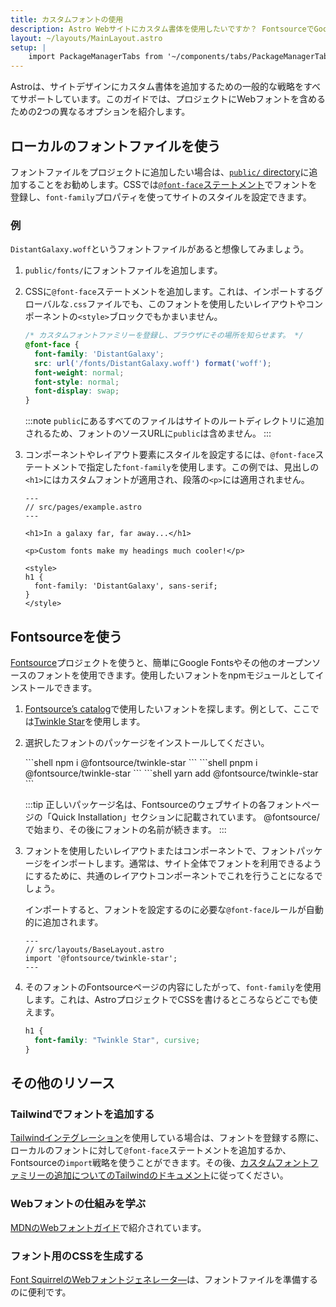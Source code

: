 ```yaml
---
title: カスタムフォントの使用
description: Astro Webサイトにカスタム書体を使用したいですか？ FontsourceでGoogle Fontsを使用するか、お好みのフォントを追加してください。
layout: ~/layouts/MainLayout.astro
setup: |
    import PackageManagerTabs from '~/components/tabs/PackageManagerTabs.astro';
---
```


Astroは、サイトデザインにカスタム書体を追加するための一般的な戦略をすべてサポートしています。このガイドでは、プロジェクトにWebフォントを含めるための2つの異なるオプションを紹介します。

## ローカルのフォントファイルを使う

フォントファイルをプロジェクトに追加したい場合は、[`public/` directory](/ja/core-concepts/project-structure/#public)に追加することをお勧めします。CSSでは[`@font-face`ステートメント](https://developer.mozilla.org/ja/docs/Web/CSS/@font-face)でフォントを登録し、`font-family`プロパティを使ってサイトのスタイルを設定できます。

### 例

`DistantGalaxy.woff`というフォントファイルがあると想像してみましょう。

1. `public/fonts/`にフォントファイルを追加します。

2. CSSに`@font-face`ステートメントを追加します。これは、インポートするグローバルな`.css`ファイルでも、このフォントを使用したいレイアウトやコンポーネントの`<style>`ブロックでもかまいません。

    ```css
    /* カスタムフォントファミリーを登録し、ブラウザにその場所を知らせます。 */
    @font-face {
      font-family: 'DistantGalaxy';
      src: url('/fonts/DistantGalaxy.woff') format('woff');
      font-weight: normal;
      font-style: normal;
      font-display: swap;
    }
    ```

    :::note
    `public`にあるすべてのファイルはサイトのルートディレクトリに追加されるため、フォントのソースURLに`public`は含めません。
    :::

3. コンポーネントやレイアウト要素にスタイルを設定するには、`@font-face`ステートメントで指定した`font-family`を使用します。この例では、見出しの`<h1>`にはカスタムフォントが適用され、段落の`<p>`には適用されません。

    ```astro {10-12}
    ---
    // src/pages/example.astro
    ---

    <h1>In a galaxy far, far away...</h1>

    <p>Custom fonts make my headings much cooler!</p>

    <style>
    h1 {
      font-family: 'DistantGalaxy', sans-serif;
    }
    </style>
    ```

## Fontsourceを使う

[Fontsource](https://fontsource.org/)プロジェクトを使うと、簡単にGoogle Fontsやその他のオープンソースのフォントを使用できます。使用したいフォントをnpmモジュールとしてインストールできます。

1. [Fontsource’s catalog](https://fontsource.org/fonts)で使用したいフォントを探します。例として、ここでは[Twinkle Star](https://fontsource.org/fonts/twinkle-star)を使用します。

2. 選択したフォントのパッケージをインストールしてください。

    <PackageManagerTabs>
      <Fragment slot="npm">
      ```shell
      npm i @fontsource/twinkle-star
      ```
      </Fragment>
      <Fragment slot="pnpm">
      ```shell
      pnpm i @fontsource/twinkle-star
      ```
      </Fragment>
      <Fragment slot="yarn">
      ```shell
      yarn add @fontsource/twinkle-star
      ```
      </Fragment>
    </PackageManagerTabs>

    :::tip
    正しいパッケージ名は、Fontsourceのウェブサイトの各フォントページの「Quick Installation」セクションに記載されています。 @fontsource/で始まり、その後にフォントの名前が続きます。
    :::

3. フォントを使用したいレイアウトまたはコンポーネントで、フォントパッケージをインポートします。通常は、サイト全体でフォントを利用できるようにするために、共通のレイアウトコンポーネントでこれを行うことになるでしょう。

    インポートすると、フォントを設定するのに必要な`@font-face`ルールが自動的に追加されます。

    ```astro
    ---
    // src/layouts/BaseLayout.astro
    import '@fontsource/twinkle-star';
    ---
    ```

4. そのフォントのFontsourceページの内容にしたがって、`font-family`を使用します。これは、AstroプロジェクトでCSSを書けるところならどこでも使えます。

    ```css
    h1 {
      font-family: "Twinkle Star", cursive;
    }
    ```

## その他のリソース

### Tailwindでフォントを追加する

[Tailwindインテグレーション](/ja/guides/integrations-guide/tailwind/)を使用している場合は、フォントを登録する際に、ローカルのフォントに対して`@font-face`ステートメントを追加するか、Fontsourceの`import`戦略を使うことができます。その後、[カスタムフォントファミリーの追加についてのTailwindのドキュメント](https://tailwindcss.com/docs/font-family#using-custom-values)に従ってください。

### Webフォントの仕組みを学ぶ

[MDNのWebフォントガイド](https://developer.mozilla.org/ja/docs/Learn/CSS/Styling_text/Web_fonts)で紹介されています。

### フォント用のCSSを生成する

[Font SquirrelのWebフォントジェネレータ―](https://www.fontsquirrel.com/tools/webfont-generator)は、フォントファイルを準備するのに便利です。

